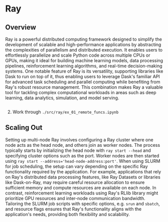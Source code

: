 # Ray

## Overview

Ray is a powerful distributed computing framework designed to simplify the
development of scalable and high-performance applications by abstracting the
complexities of parallelism and distributed execution. It enables users to
effortlessly parallelize and scale Python code across multiple CPUs or GPUs,
making it ideal for building machine learning models, data processing pipelines,
reinforcement learning algorithms, and real-time decision-making systems. One
notable feature of Ray is its versatility, supporting libraries like Dask to run
on top of it, thus enabling users to leverage Dask's familiar API for advanced
task scheduling and parallel computing while benefiting from Ray's robust
resource management. This combination makes Ray a valuable tool for tackling
complex computational workloads in areas such as deep learning, data analytics,
simulation, and model serving.

```{include} ood_jupyter.md
```
2. Work through `./src/ray/ex_01_remote_funcs.ipynb`

## Scaling Out

Setting up multi-node Ray involves configuring a Ray cluster where one node acts
as the head node, and others join as worker nodes. The process typically starts
by initializing the head node with `ray start --head` and specifying cluster
options such as the port. Worker nodes are then started using `ray start
--address='head-node-address:port'`. When using SLURM for job scheduling, the
setup can vary depending on the specific Ray functionality required by the
application. For example, applications that rely on Ray's distributed data
processing features, like Ray Datasets or libraries like Dask-on-Ray, may
require careful resource allocation to ensure sufficient memory and compute
resources are available on each node. In contrast, reinforcement learning
workloads using Ray's RLlib library might prioritize GPU resources and
inter-node communication bandwidth. Tailoring the SLURM job scripts with
specific options, e.g. `srun` and `sbatch`, and resource flags ensures that Ray's
functionality aligns with the application's needs, providing both flexibility
and scalability.

